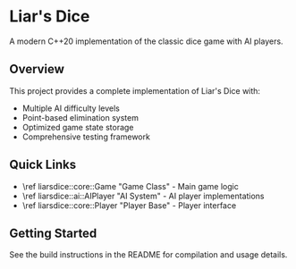 # Liar's Dice

A modern C++20 implementation of the classic dice game with AI players.

## Overview

This project provides a complete implementation of Liar's Dice with:

- Multiple AI difficulty levels
- Point-based elimination system
- Optimized game state storage
- Comprehensive testing framework

## Quick Links

- \ref liarsdice::core::Game "Game Class" - Main game logic
- \ref liarsdice::ai::AIPlayer "AI System" - AI player implementations
- \ref liarsdice::core::Player "Player Base" - Player interface

## Getting Started

See the build instructions in the README for compilation and usage details.